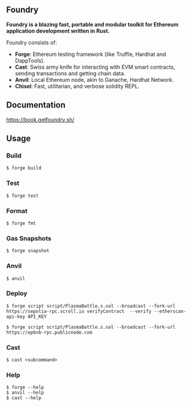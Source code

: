 ## Foundry

**Foundry is a blazing fast, portable and modular toolkit for Ethereum application development written in Rust.**

Foundry consists of:

- **Forge**: Ethereum testing framework (like Truffle, Hardhat and DappTools).
- **Cast**: Swiss army knife for interacting with EVM smart contracts, sending transactions and getting chain data.
- **Anvil**: Local Ethereum node, akin to Ganache, Hardhat Network.
- **Chisel**: Fast, utilitarian, and verbose solidity REPL.

## Documentation

https://book.getfoundry.sh/

## Usage

### Build

```shell
$ forge build
```

### Test

```shell
$ forge test
```

### Format

```shell
$ forge fmt
```

### Gas Snapshots

```shell
$ forge snapshot
```

### Anvil

```shell
$ anvil
```

### Deploy

```shell
$ forge script script/PlasmaBattle.s.sol --broadcast --fork-url https://sepolia-rpc.scroll.io verifyContract  --verify --etherscan-api-key API_KEY
```

```shell
$ forge script script/PlasmaBattle.s.sol --broadcast --fork-url https://opbnb-rpc.publicnode.com
```

### Cast

```shell
$ cast <subcommand>
```

### Help

```shell
$ forge --help
$ anvil --help
$ cast --help
```
